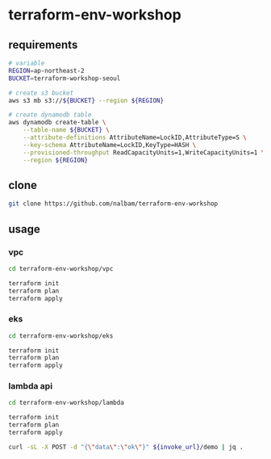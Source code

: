 # terraform-env-workshop

## requirements

```bash
# variable
REGION=ap-northeast-2
BUCKET=terraform-workshop-seoul

# create s3 bucket
aws s3 mb s3://${BUCKET} --region ${REGION}

# create dynamodb table
aws dynamodb create-table \
    --table-name ${BUCKET} \
    --attribute-definitions AttributeName=LockID,AttributeType=S \
    --key-schema AttributeName=LockID,KeyType=HASH \
    --provisioned-throughput ReadCapacityUnits=1,WriteCapacityUnits=1 \
    --region ${REGION}
```

## clone

```bash
git clone https://github.com/nalbam/terraform-env-workshop
```

## usage

### vpc

```bash
cd terraform-env-workshop/vpc

terraform init
terraform plan
terraform apply
```

### eks

```bash
cd terraform-env-workshop/eks

terraform init
terraform plan
terraform apply
```

### lambda api

```bash
cd terraform-env-workshop/lambda

terraform init
terraform plan
terraform apply

curl -sL -X POST -d "{\"data\":\"ok\"}" ${invoke_url}/demo | jq .
```
